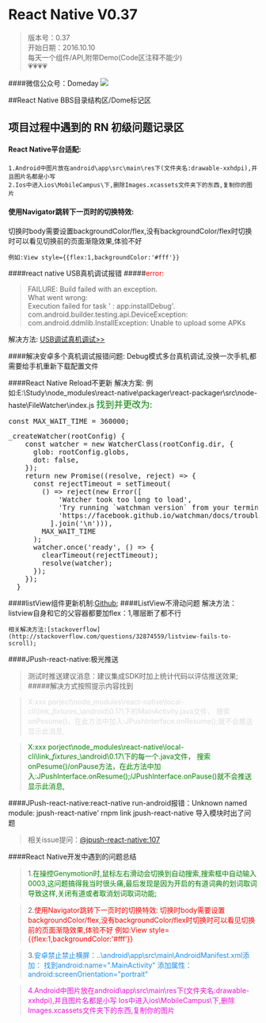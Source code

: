 # React Native V0.37
>版本号：0.37<br>
>开始日期：2016.10.10<br>
>每天一个组件/API,附带Demo(Code区注释不能少)<br>
>💗💗💗💗

####微信公众号：Domeday
![](https://raw.githubusercontent.com/TrustTheBoy/imagesGithub/master/WeChat/publick/WeChatCode.jpg)

##React Native BBS目录结构区/Dome标记区

## 项目过程中遇到的 RN 初级问题记录区

#### React Native平台适配:
	1.Android中图片放在android\app\src\main\res下(文件夹名:drawable-xxhdpi),并且图片名都是小写
	2.Ios中进入ios\MobileCampus\下,删除Images.xcassets文件夹下的东西,复制你的图片
#### 使用Navigator跳转下一页时的切换特效:
切换时body需要设置backgroundColor/flex,没有backgroundColor/flex时切换时可以看见切换前的页面渐隐效果,体验不好

	例如:View style={{flex:1,backgroundColor:'#fff'}}
	
####<font style="">react native USB真机调试报错</font>
#####<font style="color:red">error:</font>
>FAILURE: Build failed with an exception.<br>
What went wrong:<br>
 Execution failed for task ' : app:installDebug'.<br>
 com.android.builder.testing.api.DeviceException: com.android.ddmlib.InstallException: Unable to upload some APKs

解决方法: [USB调试真机调试>>](http://csbun.github.io/blog/2015/12/starting-react-native-with-android/)

####解决安卓多个真机调试报错问题:
	Debug模式多台真机调试,没换一次手机,都需要给手机重新下载配置文件

####React Native Reload不更新
	解决方案:
	例如:E:\Study\node_modules\react-native\packager\react-packager\src\node-haste\FileWatcher\index.js
<font style="color:green;font-weight：bold;font-size:18;">找到并更改为:</font>
<pre><div style="display:inline-block;marginBottom:50px;height:30px;">const MAX_WAIT_TIME = 360000;</div>
_createWatcher(rootConfig) {
    const watcher = new WatcherClass(rootConfig.dir, {
      glob: rootConfig.globs,
      dot: false,
    });
    return new Promise((resolve, reject) => {
      const rejectTimeout = setTimeout(
        () => reject(new Error([
            'Watcher took too long to load',
            'Try running `watchman version` from your terminal',
            'https://facebook.github.io/watchman/docs/troubleshooting.html',
          ].join('\n'))),
        MAX_WAIT_TIME
      );
      watcher.once('ready', () => {
        clearTimeout(rejectTimeout);
        resolve(watcher);
      });
    });
  }
</pre> 
####listView组件更新机制:[Github](https://github.com/changfuguo/react-native/blob/master/listview.md);
####ListView不滑动问题
	解决方法：listview自身和它的父容器都要加flex：1,哪层断了都不行

	相关解决方法:[stackoverflow](http://stackoverflow.com/questions/32874559/listview-fails-to-scroll);

####JPush-react-native:极光推送
>测试时推送建议消息：建议集成SDK时加上统计代码以评估推送效果;
  
#####解决方式按照提示内容找到

><span style='color:#ddd'>X:xxx porject\node_modules\react-native\local-cli\link\__fixtures__\android\0.17\下的MainActivity.java文件，
搜索onPesume()，在此方法中加入:JPushInterface.onResume();就不会推送显示此消息,</span>

><span style='color:green'>X:xxx porject\node_modules\react-native\local-cli\link\__fixtures__\android\0.17\下的每一个.java文件，
搜索onPesume()/onPause方法，在此方法中加入:JPushInterface.onResume();/JPushInterface.onPause()就不会推送显示此消息,</span>


####JPush-react-native:react-native run-android报错：Unknown named module: jpush-react-native'
	rnpm link jpush-react-native 导入模块时出了问题
	
>相关issue提问：[@jpush-react-native:107](https://github.com/jpush/jpush-react-native/issues/107)

####React Native开发中遇到的问题总结
> 1.<span style='color:green'>在操控Genymotion时,鼠标左右滑动会切换到自动搜索,搜索框中自动输入0003,这问题搞得我当时很头痛,最后发现是因为开启的有道词典的划词取词导致这样,关闭有道或者取消划词取词功能;</span>


> 2.<span style='color:red'>使用Navigator跳转下一页时的切换特效:
	切换时body需要设置backgroundColor/flex,没有backgroundColor/flex时切换时可以看见切换前的页面渐隐效果,体验不好
	例如:View style={{flex:1,backgroundColor:'#fff'}}</span>

> 3.<span style='color:#188eee'>安卓禁止禁止横屏：..\android\app\src\main\AndroidManifest.xml添加：
	找到android:name=".MainActivity"
		添加属性：
		 android:screenOrientation="portrait"</span>

> <span style='color:#EC0FDB'>4.Android中图片放在android\app\src\main\res下(文件夹名:drawable-xxhdpi),并且图片名都是小写
Ios中进入ios\MobileCampus\下,删除Images.xcassets文件夹下的东西,复制你的图片
